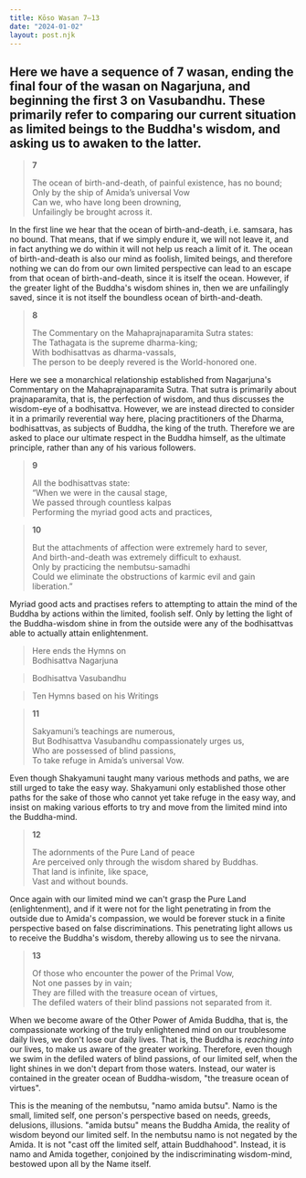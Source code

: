 ```yaml
---
title: Kōso Wasan 7–13
date: "2024-01-02"
layout: post.njk
---
```


Here we have a sequence of 7 wasan, ending the final four of the wasan on Nagarjuna, and beginning the first 3 on Vasubandhu. These primarily refer to comparing our current situation as limited beings to the Buddha's wisdom, and asking us to awaken to the latter.
---

> **7**  
>   
> The ocean of birth-and-death, of painful existence, has no bound;  
> Only by the ship of Amida’s universal Vow  
> Can we, who have long been drowning,  
> Unfailingly be brought across it.  

In the first line we hear that the ocean of birth-and-death, i.e. samsara, has no bound. That means, that if we simply endure it, we will not leave it, and in fact anything we do within it will not help us reach a limit of it. The ocean of birth-and-death is also our mind as foolish, limited beings, and therefore nothing we can do from our own limited perspective can lead to an escape from that ocean of birth-and-death, since it is itself the ocean. However, if the greater light of the Buddha's wisdom shines in, then we are unfailingly saved, since it is not itself the boundless ocean of birth-and-death.

> **8**  
>   
> The Commentary on the Mahaprajnaparamita Sutra states:  
> The Tathagata is the supreme dharma-king;  
> With bodhisattvas as dharma-vassals,  
> The person to be deeply revered is the World-honored one.  

Here we see a monarchical relationship established from Nagarjuna's Commentary on the Mahaprajnaparamita Sutra. That sutra is primarily about prajnaparamita, that is, the perfection of wisdom, and thus discusses the wisdom-eye of a bodhisattva. However, we are instead directed to consider it in a primarily reverential way here, placing practitioners of the Dharma, bodhisattvas, as subjects of Buddha, the king of the truth. Therefore we are asked to place our ultimate respect in the Buddha himself, as the ultimate principle, rather than any of his various followers.

> **9**  
>   
> All the bodhisattvas state:  
> “When we were in the causal stage,  
> We passed through countless kalpas  
> Performing the myriad good acts and practices,  

> **10**  
>   
> But the attachments of affection were extremely hard to sever,  
> And birth-and-death was extremely difficult to exhaust.  
> Only by practicing the nembutsu-samadhi  
> Could we eliminate the obstructions of karmic evil and gain liberation.”  

Myriad good acts and practises refers to attempting to attain the mind of the Buddha by actions within the limited, foolish self. Only by letting the light of the Buddha-wisdom shine in from the outside were any of the bodhisattvas able to actually attain enlightenment.

> Here ends the Hymns on  
> Bodhisattva Nagarjuna  

> Bodhisattva Vasubandhu  

> Ten Hymns based on his Writings  

> **11**  
>   
> Sakyamuni’s teachings are numerous,  
> But Bodhisattva Vasubandhu compassionately urges us,  
> Who are possessed of blind passions,  
> To take refuge in Amida’s universal Vow.  

Even though Shakyamuni taught many various methods and paths, we are still urged to take the easy way. Shakyamuni only established those other paths for the sake of those who cannot yet take refuge in the easy way, and insist on making various efforts to try and move from the limited mind into the Buddha-mind.

> **12**  
>   
> The adornments of the Pure Land of peace  
> Are perceived only through the wisdom shared by Buddhas.  
> That land is infinite, like space,  
> Vast and without bounds.  

Once again with our limited mind we can't grasp the Pure Land (enlightenment), and if it were not for the light penetrating in from the outside due to Amida's compassion, we would be forever stuck in a finite perspective based on false discriminations. This penetrating light allows us to receive the Buddha's wisdom, thereby allowing us to see the nirvana.

> **13**  
>   
> Of those who encounter the power of the Primal Vow,  
> Not one passes by in vain;  
> They are filled with the treasure ocean of virtues,  
> The defiled waters of their blind passions not separated from it.  

When we become aware of the Other Power of Amida Buddha, that is, the compassionate working of the truly enlightened mind on our troublesome daily lives, we don't lose our daily lives. That is, the Buddha is _reaching into_ our lives, to make us aware of the greater working. Therefore, even though we swim in the defiled waters of blind passions, of our limited self, when the light shines in we don't depart from those waters. Instead, our water is contained in the greater ocean of Buddha-wisdom, "the treasure ocean of virtues".

This is the meaning of the nembutsu, "namo amida butsu". Namo is the small, limited self, one person's perspective based on needs, greeds, delusions, illusions. "amida butsu" means the Buddha Amida, the reality of wisdom beyond our limited self. In the nembutsu namo is not negated by the Amida. It is not "cast off the limited self, attain Buddhahood". Instead, it is namo and Amida together, conjoined by the indiscriminating wisdom-mind, bestowed upon all by the Name itself.
